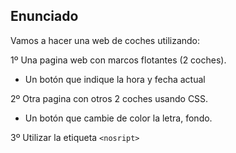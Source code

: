 ## Enunciado

Vamos a hacer una web de coches utilizando:

1º Una pagina web con marcos flotantes (2 coches).
* Un botón que indique la hora y fecha actual

2º Otra pagina con otros 2 coches usando CSS.
* Un botón que cambie de color la letra, fondo.

3º Utilizar la etiqueta `<nosript>`